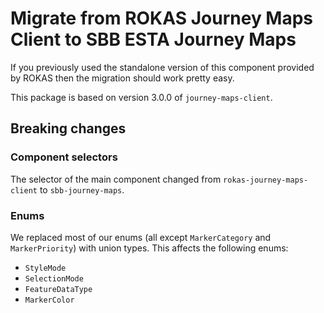 # Migrate from ROKAS Journey Maps Client to SBB ESTA Journey Maps

If you previously used the standalone version of this component provided by ROKAS then the migration should work pretty easy.

This package is based on version 3.0.0 of `journey-maps-client`.

## Breaking changes

### Component selectors

The selector of the main component changed from `rokas-journey-maps-client` to `sbb-journey-maps`.

### Enums

We replaced most of our enums (all except `MarkerCategory` and `MarkerPriority`) with union types. This affects the following enums:

- `StyleMode`
- `SelectionMode`
- `FeatureDataType`
- `MarkerColor`
